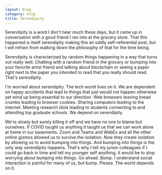 ```yaml
---
layout: blog
category: blog
title: Serendipity
---
```



Serendipity is a word I don't hear much these days, but it came up in conversation with a good friend I ran into at the grocery store.  That this happened is itself serendipity making this an oddly self-referential post, but I will refrain from walking down the philosophy of that for the time being.

Serendipity is characterized by random things happening in a way that turns out really well.  Chatting with a random friend in the grocery or bumping into your favorite artist friend and talking about blockchain or seeing a paper right next to the paper you intended to read that you really should read.  That's serendipity.

I'm worried about serendipity.  The tech world lives on it.  We are dependent on happy accidents that lead to things that just would not happen otherwise yet wind up being essential to our direction.  Web browsers leaving bread crumbs leading to browser cookies.  Sharing computers leading to the internet.  Meeting research idols leading to students connecting to and attending top graduate schools.  We depend on serendipity.

We're slowly but surely killing it off and we have no one to blame but ourselves.  If COVID taught us anything it taught us that we can work alone at home in our basements.  Zoom and Teams and WebEx and all the other online gizmos allowed us to survive the isolation.  Now they create isolation by allowing us to avoid bumping into things.  And bumping into things is the only way serendipity happens.  That's why I tell my junior colleagues if I could go back in time and tell my younger self anything, it would be to stop worrying about bumping into things.  Go ahead.  Bump.  I understand social interaction is painful for many of us, but bump.  Please.  The world depends on it.

